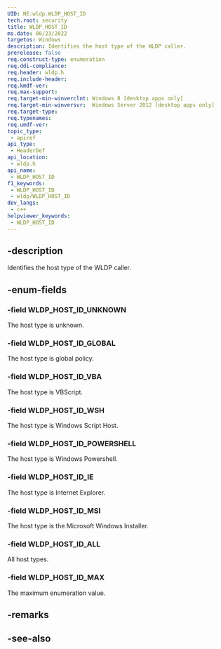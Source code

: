 ```yaml
---
UID: NE:wldp.WLDP_HOST_ID
tech.root: security
title: WLDP_HOST_ID
ms.date: 08/23/2022
targetos: Windows
description: Identifies the host type of the WLDP caller.
prerelease: false
req.construct-type: enumeration
req.ddi-compliance: 
req.header: wldp.h
req.include-header: 
req.kmdf-ver: 
req.max-support: 
req.target-min-winverclnt: Windows 8 [desktop apps only]
req.target-min-winversvr:  Windows Server 2012 [desktop apps only]
req.target-type: 
req.typenames: 
req.umdf-ver: 
topic_type:
 - apiref
api_type:
 - HeaderDef
api_location:
 - wldp.h
api_name:
 - WLDP_HOST_ID
f1_keywords:
 - WLDP_HOST_ID
 - wldp/WLDP_HOST_ID
dev_langs:
 - c++
helpviewer_keywords:
 - WLDP_HOST_ID
---
```


## -description

Identifies the host type of the WLDP caller.

## -enum-fields

### -field WLDP_HOST_ID_UNKNOWN

The host type is unknown.

### -field WLDP_HOST_ID_GLOBAL

The host type is global policy.

### -field WLDP_HOST_ID_VBA

The host type is VBScript.

### -field WLDP_HOST_ID_WSH

The host type is Windows Script Host.

### -field WLDP_HOST_ID_POWERSHELL

The host type is Windows Powershell.

### -field WLDP_HOST_ID_IE

The host type is Internet Explorer.

### -field WLDP_HOST_ID_MSI

The host type is the Microsoft Windows Installer.

### -field WLDP_HOST_ID_ALL

All host types.

### -field WLDP_HOST_ID_MAX

The maximum enumeration value.


## -remarks

## -see-also


